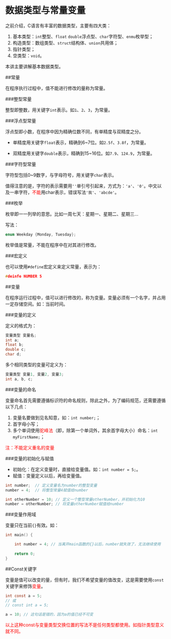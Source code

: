 # 数据类型与常量变量

之前介绍，C语言有丰富的数据类型，主要有四大类：

1. 基本类型：`int`整型、`float` `double`浮点型、`char`字符型、`enmu`枚举型；
2. 构造类型：数组类型、`struct`结构体、`union`共用体；
3. 指针类型；
4. 空类型：`void`。

本讲主要讲解基本数据类型。

##常量

在程序执行过程中，值不能进行修改的量称为常量。

###整型常量

整型即整数，用关键字`int`表示。如`1`、`2`、`3`，为常量。

###浮点型常量

浮点型即小数，在程序中因为精确位数不同，有单精度与双精度之分。

- 单精度用关键字`float`表示，精确到6~7位。如`2.5f`、`3.8f`，为常量。

- 双精度用关键字`double`表示，精确到15~16位。如`7.9`、`124.9`，为常量。

###字符型常量

字符型包括0~9数字，与字母符号，用关键字`char`表示。

值得注意的是，字符的表示需要用`''`单引号引起来，方式为：`'a'`、`'0'`。中文以及一串字符，<font color=red>不能</font>用char表示，错误写法`'我'`、`'abcde'`。

###枚举

枚举即一一列举的意思。比如一周七天：星期一、星期二、星期三...

写法：

```c
enum Weekday {Monday, Tuesday};

```

枚举值是常量，不能在程序中在对其进行修改。

###宏定义

也可以使用`#define`宏定义来定义常量，表示为：

```c
#deinfe NUMBER 5
```

##变量

在程序运行过程中，值可以进行修改的，称为变量。变量必须有一个名字，并占用一定存储空间。如：当前时间。

###变量的定义

定义的格式为：

```c
变量类型 变量名;
int a;
float b;
double c;
char d;

```

多个相同类型的变量可定义为：

```c
变量类型 变量1, 变量2, 变量3;
int a, b, c;

```

###变量的命名

变量命名首先需要遵循标识符的命名规则，除此之外，为了编码规范，还需要遵循以下几点：

1. 变量名要做到见名知意，如：`int number;`；
2. 首字母小写；
3. 多个单词使用<font color=red>驼峰法</font>（即，除第一个单词外，其余首字母大小）命名：`int myFirstName;`；

<font color=red>注：不能定义重名的变量</font>

###变量的初始化与赋值

- 初始化：在定义变量时，直接给变量值。如：`int number = 5;`。
- 赋值：变量定义以后，再给变量值。

```c
int number;  // 定义变量名为number的整型变量
number = 4;  // 将整型常量4赋值给number

int otherNumber = 10; // 定义一个整型常量otherNumber，并初始化为10
number = otherNumber; // 将变量otherNumber赋值给number


```
###变量作用域

变量只在当前`{}`有效。如：

```c
int main() {

    int number = 4; // 当离开main函数的{}以后，number就失效了，无法继续使用
    
    return 0;
}

```

##Const关键字

变量是值可以改变的量，但有时，我们不希望变量的值改变，这是需要使用`const`关键字来修饰<font color=red>变量</font>。

```c
int const a = 5;
// 或
// const int a = 5;

a = 10; // 这句话是错的，因为a的值已经不可变
```
<font color=red>以上这种const与变量类型交换位置的写法不是任何类型都使用。如指针类型意义就不同。</font>
